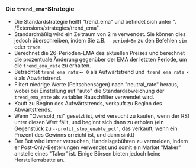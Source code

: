 ### Die `trend_ema`-Strategie

- Die Standardstrategie heißt "trend_ema" und befindet sich unter ". /Extensions/strategies/trend_ema".
- Standardmäßig wird ein Zeitraum von 2 m verwendet. Sie können dies jedoch überschreiben, indem Sie z.B. `--period=5m` zu den Befehlen `sim` oder `trade`.
- Berechnet die 26-Perioden-EMA des aktuellen Preises und berechnet die prozentuale Änderung gegenüber der EMA der letzten Periode, um die `trend_ema_rate` zu erhalten.
- Betrachtet `trend_ema_rate>= 0` als Aufwärtstrend und` trend_ema_rate < 0` als Abwärtstrend.
- Filtert niedrige Werte (Peitschensägen) nach "neutral_rate" heraus, wobei bei Einstellung auf "auto" die Standardabweichung der `trend_ema_rate` als variabler Rauschfilter verwendet wird.
- Kauft zu Beginn des Aufwärtstrends, verkauft zu Beginn des Abwärtstrends.
- Wenn "Oversold_rsi" gesetzt ist, wird versucht zu kaufen, wenn der RSI unter diesen Wert fällt, und beginnt sich dann zu erholen (ein Gegenstück zu `--profit_stop_enable_pct"`, das verkauft, wenn ein Prozent des Gewinns erreicht ist, und dann sinkt)
- Der Bot wird immer versuchen, Handelsgebühren zu vermeiden, indem er Post-Only-Bestellungen verwendet und somit ein Market "Maker" anstelle eines "Taker" ist. Einige Börsen bieten jedoch keine Herstellerrabatte an.
